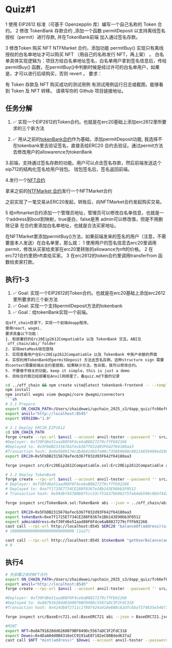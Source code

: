 # Quiz#1

1 使用 EIP2612 标准（可基于 Openzepplin 库）编写一个自己名称的 Token 合约。
2 修改 TokenBank 存款合约 ,添加一个函数 permitDeposit 以支持离线签名授权（permit）进行存款, 并在TokenBank前端 加入通过签名存款。

3 修改Token 购买 NFT NTFMarket 合约，添加功能 permitBuy() 实现只有离线授权的白名单地址才可以购买 NFT （用自己的名称发行 NFT，再上架） 。
白名单具体实现逻辑为：项目方给白名单地址签名，白名单用户拿到签名信息后，传给 permitBuy() 函数，在permitBuy()中判断时候是经过许可的白名单用户，如果是，才可以进行后续购买，否则 revert 。
要求：

有 Token 存款及 NFT 购买成功的测试用例
有测试用例运行日志或截图，能够看到 Token 及 NFT 转移。
请填写你的 Github 项目链接地址。

## 任务分解

1. ✅ 实现一个EIP2612的Token合约。也就是在erc20基础上添加erc2612里所要求的三个新方法

2. ✅ 用从之前的[tokenBank合约](https://github.com/zhaidewei/upchain_2025_s3/blob/main/dapp_quiz/56e455b3/contracts/src/TokenBank.sol)作为基础，添加permitDeposit功能, 我选择不在tokenbank里去验证签名，直接丢给ERC20 合约去验证。通过permit方法去修改用户的allowarence为tokenBank

3.前端，支持通过签名存款的功能。用户可以点击签名存款，然后前端发送这个eip712的结构化签名给用户钱包。
钱包签名后，签名返回前端。

4.发行一个[NFT合约](https://github.com/zhaidewei/upchain_2025_s3/blob/main/foundry_quiz/08973815/src/ExtendedERC721.sol)

拿来之前的[NTFMarket 合约](https://github.com/zhaidewei/upchain_2025_s3/blob/main/foundry_quiz/08973815/src/NftMarket.sol)发行一个NFTMarket合约

之前实现了一笔交易从ERC20发起，转账后，向NFTMarket合约发起购买交易。

5 给nftmarket合约添加一个管理员地址，管理员可以修改白名单信息，也就是一个address到bool到映射，true是白，false是黑
admin可以修改值，但是不用删除记录
在合约里添加白名单地址，也就是合法买家地址。

在NFTMarket里添加permitBuy()方法，如果前端发来的签名的用户（注意，不需要是本人发送）在白名单里，那么就：
1 使用用户的签名信息去erc20里调用permit，修改从买家给卖家在erc20里转账的allowance为nft的价格。
2 在erc721合约里把nft卖给买家。
3 在erc2612的token合约里调用transferfrom 函数给卖家打款。

## 执行1-3

1. ✅ Goal: 实现一个EIP2612的Token合约。也就是在erc20基础上添加erc2612里所要求的三个新方法
2. ✅ Goal: 实现一个支持permitDeposit方法的tokenbank
3. ✅ Goal：给tokenBank实现一个前端。


```prompt
在off_chain目录下，实现一个前端deapp程序。
使用react，wagmi.
要求具备以下功能：
1. 和部署好的Erc20Eip2612Compatiable 以及 TokenBank 交互。ABI见`off_chain/abi/`folder
2. 实现metaMask钱包登陆
3. 实现查看用户在Erc20Eip2612Compatiable 以及 TokenBank 中账户余额的界面
4. 实现利用TokenBank的permitDeposit 方法去签名存款。这种structure sign 需要的context需要前端从合约里提取。如果缺少方法，告诉我，我可以修改合约。
5. 不要做不相关的功能，keep it simple，this is just a demo
6. 目标合约我已经部署在Anvil网络里了，看quiz.md下面的记录
```

```sh
cd ../off_chain && npm create vite@latest tokenbank-frontend -- --template react-ts
npm install
npm install wagmi viem @wagmi/core @wagmi/connectors
```sh
# 3.1 Prepare
export ON_CHAIN_PATH=/Users/zhaidewei/upchain_2025_s3/dapp_quiz/fc66ef6c/on_chain
export anvil="http://localhost:8545"
export VERSION="1.0"

# 3.1 Deploy ERC20_EIP2612
cd $ON_CHAIN_PATH
forge create --rpc-url $anvil --account anvil-tester --password '' src/Erc20Eip2612Compatiable.sol:Erc20Eip2612Compatiable --broadcast --constructor-args $VERSION
#Deployer: 0xf39Fd6e51aad88F6F4ce6aB8827279cffFb92266
#Deployed to: 0x5FbDB2315678afecb367f032d93F642f64180aa3
#Transaction hash: 0x0e5689174cdb4b42d65fa00c7358b9600c80114659499ed106670b561186bae6
export ERC20=0x5FbDB2315678afecb367f032d93F642f64180aa3

forge inspect src/Erc20Eip2612Compatiable.sol:Erc20Eip2612Compatiable abi --json > ../off_chain/abi_Erc20Eip2612Compatiable.json

# 3.2 Deploy TokenBank
forge create --rpc-url $anvil --account anvil-tester --password '' src/TokenBank.sol:TokenBank --broadcast --constructor-args $ERC20
# Deployer: 0xf39Fd6e51aad88F6F4ce6aB8827279cffFb92266
# Deployed to: 0xe7f1725E7734CE288F8367e1Bb143E90bb3F0512
# Transaction hash: 0x99dbf457806075cc33cf516376b06275feb4eb590c9bbf442f5b63045868a764

forge inspect src/TokenBank.sol:TokenBank abi --json > ../off_chain/abi_TokenBank.json

export ERC20=0x5FbDB2315678afecb367f032d93F642f64180aa3
export tokenBank=0xe7f1725E7734CE288F8367e1Bb143E90bb3F0512
export adminAddress=0xf39Fd6e51aad88F6F4ce6aB8827279cffFb92266
cast call --rpc-url http://localhost:8545 $ERC20 "balanceOf(address)(uint256)" $adminAddress
# 1000000000000000000000000000 [1e27]

cast call --rpc-url http://localhost:8545 $tokenBank "getUserBalance(address)(uint256)" $adminAddress
# 0
```

## 执行4

```sh
# 先部署之前的NFT合约
export ON_CHAIN_PATH=/Users/zhaidewei/upchain_2025_s3/dapp_quiz/fc66ef6c/on_chain
export anvil="http://localhost:8545"
forge create --rpc-url $anvil --account anvil-tester --password '' src/BaseErc721.sol:BaseERC721 --broadcast --constructor-args DNft721 DNFT

#Deployer: 0xf39Fd6e51aad88F6F4ce6aB8827279cffFb92266
#Deployed to: 0x8A791620dd6260079BF849Dc5567aDC3F2FdC318
#Transaction hash: 0x414db8f2711c1f807424a418e688c62dfcbbaf374835e5467147ab81758a8ca9

forge inspect src/BaseErc721.sol:BaseERC721 abi --json > BaseERC721.json

#MINT
export NFT=0x8A791620dd6260079BF849Dc5567aDC3F2FdC318
export Dewei=0x4DaA04d0B4316eCC9191aE07102eC08Bded637a2
cast call $NFT "mint(address)" $Dewei --account anvil-tester --password ''

```
